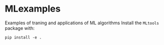 # MLexamples
Examples of traning and applications of ML algorithms
Install the `MLtools` package with:

    pip install -e .
